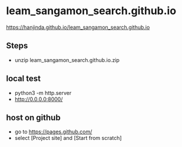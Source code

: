 # leam_sangamon_search.github.io
https://hanjinda.github.io/leam_sangamon_search.github.io

## Steps
- unzip leam_sangamon_search.github.io.zip

## local test
- python3 -m http.server
- http://0.0.0.0:8000/

## host on github 
- go to https://pages.github.com/
- select [Project site] and [Start from scratch] 
